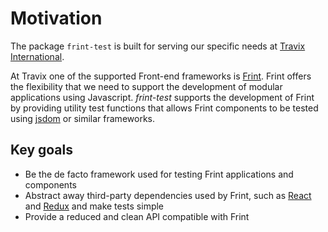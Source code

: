 # Motivation

The package `frint-test` is built for serving our specific needs at [Travix International](http://travix.com).

At Travix one of the supported Front-end frameworks is [Frint](https://travix-international.github.io/frint/). Frint offers the flexibility that we need to support the development of modular applications using Javascript.  *frint-test* supports the development of Frint by providing utility test functions that allows Frint components to be tested using [jsdom](https://www.npmjs.com/package/jsdom) or similar frameworks.

## Key goals

* Be the de facto framework used for testing Frint applications and components
* Abstract away third-party dependencies used by Frint, such as [React](https://facebook.github.io/react/) and [Redux](http://redux.js.org/) and make tests simple
* Provide a reduced and clean API compatible with Frint

